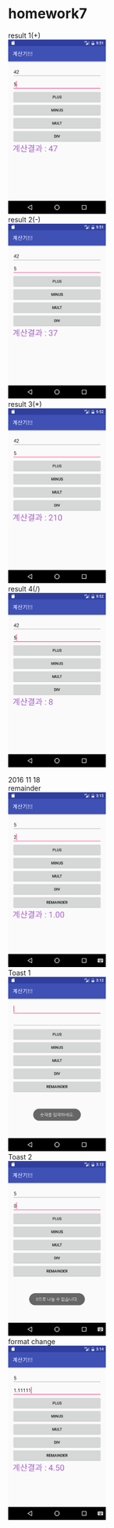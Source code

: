 # homework7
result 1(+) <br>
<img src='https://github.com/7825dfg/homework7/blob/master/app/pics/Screenshot_1479080436.png?raw=true' width='200'><br>
result 2(-) <br>
<img src='https://github.com/7825dfg/homework7/blob/master/app/pics/Screenshot_1479080442.png?raw=true' width='200'><br>
result 3(*) <br>
<img src='https://github.com/7825dfg/homework7/blob/master/app/pics/Screenshot_1479080446.png?raw=true' width='200'><br>
result 4(/) <br>
<img src='https://github.com/7825dfg/homework7/blob/master/app/pics/Screenshot_1479080453.png?raw=true' width='200'><br>

2016 11 18 <br>
remainder<br>
<img src='https://github.com/7825dfg/homework7/blob/master/app/pics/Screenshot_1479438841.png?raw=true' width='200'><br>
Toast 1 <br>
<img src='https://github.com/7825dfg/homework7/blob/master/app/pics/Screenshot_1479438816.png?raw=true' width='200'><br>
Toast 2 <br>
<img src='https://github.com/7825dfg/homework7/blob/master/app/pics/Screenshot_1479438833.png?raw=true' width='200'><br>
format change <br>
<img src='https://github.com/7825dfg/homework7/blob/master/app/pics/Screenshot_1479438864.png?raw=true' width='200'><br>
